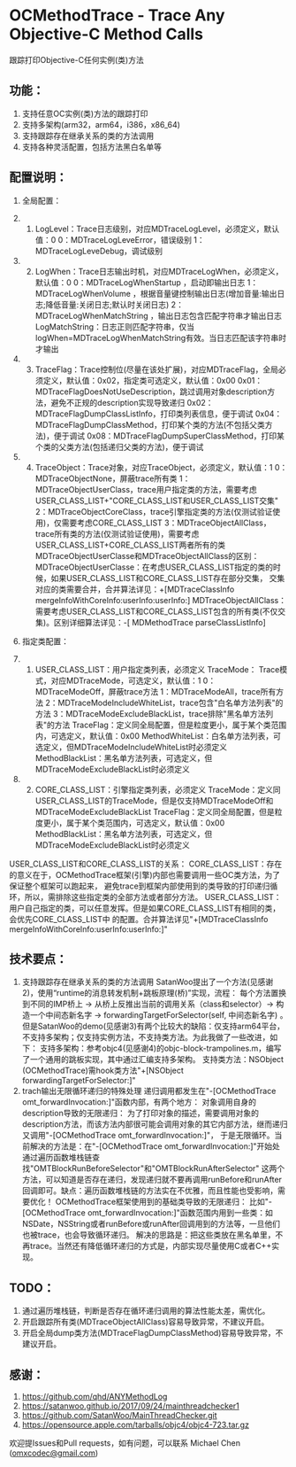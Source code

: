 # OCMethodTrace - Trace Any Objective-C Method Calls

跟踪打印Objective-C任何实例(类)方法

## 功能：
1. 支持任意OC实例(类)方法的跟踪打印
2. 支持多架构(arm32，arm64，i386，x86_64)
3. 支持跟踪存在继承关系的类的方法调用
4. 支持各种灵活配置，包括方法黑白名单等

## 配置说明：
1. 全局配置：
1. 1. LogLevel：Trace日志级别，对应MDTraceLogLevel，必须定义，默认值：0
    0：MDTraceLogLeveError，错误级别
    1：MDTraceLogLeveDebug，调试级别

1. 2. LogWhen：Trace日志输出时机，对应MDTraceLogWhen，必须定义，默认值：0
    0：MDTraceLogWhenStartup ，启动即输出日志
    1：MDTraceLogWhenVolume ，根据音量键控制输出日志(增加音量:输出日志;降低音量:关闭日志;默认时关闭日志)
    2：MDTraceLogWhenMatchString ，输出日志包含匹配字符串才输出日志
         LogMatchString：日志正则匹配字符串，仅当logWhen=MDTraceLogWhenMatchString有效。当日志匹配该字符串时才输出

1. 3. TraceFlag：Trace控制位(尽量在该处扩展)，对应MDTraceFlag，全局必须定义，默认值：0x02，指定类可选定义，默认值：0x00
    0x01：MDTraceFlagDoesNotUseDescription，跳过调用对象description方法，避免不正规的description实现导致递归
    0x02：MDTraceFlagDumpClassListInfo，打印类列表信息，便于调试
    0x04：MDTraceFlagDumpClassMethod，打印某个类的方法(不包括父类方法)，便于调试
    0x08：MDTraceFlagDumpSuperClassMethod，打印某个类的父类方法(包括递归父类的方法)，便于调试

1. 4. TraceObject：Trace对象，对应TraceObject，必须定义，默认值：1
    0：MDTraceObjectNone，屏蔽trace所有类
    1：MDTraceObjectUserClass，trace用户指定类的方法，需要考虑USER_CLASS_LIST+"CORE_CLASS_LIST和USER_CLASS_LIST交集"
    2：MDTraceObjectCoreClass，trace引擎指定类的方法(仅测试验证使用)，仅需要考虑CORE_CLASS_LIST
    3：MDTraceObjectAllClass，trace所有类的方法(仅测试验证使用)，需要考虑USER_CLASS_LIST+CORE_CLASS_LIST两者所有的类
    MDTraceObjectUserClasse和MDTraceObjectAllClass的区别：
        MDTraceObjectUserClasse：在考虑USER_CLASS_LIST指定的类的时候，如果USER_CLASS_LIST和CORE_CLASS_LIST存在部分交集，
    交集对应的类需要合并，合并算法详见：+[MDTraceClassInfo mergeInfoWithCoreInfo:userInfo:userInfo:]
        MDTraceObjectAllClass：需要考虑USER_CLASS_LIST和CORE_CLASS_LIST包含的所有类(不仅交集)。区别详细算法详见：-[ MDMethodTrace parseClassListInfo]

2. 指定类配置：
2. 1. USER_CLASS_LIST：用户指定类列表，必须定义
TraceMode： Trace模式，对应MDTraceMode，可选定义，默认值：1
    0：MDTraceModeOff，屏蔽trace方法
    1：MDTraceModeAll，trace所有方法
    2：MDTraceModeIncludeWhiteList，trace包含"白名单方法列表"的方法
    3：MDTraceModeExcludeBlackList，trace排除"黑名单方法列表"的方法
TraceFlag：定义同全局配置，但是粒度更小，属于某个类范围内，可选定义，默认值：0x00
MethodWhiteList：白名单方法列表，可选定义，但MDTraceModeIncludeWhiteList时必须定义
MethodBlackList：黑名单方法列表，可选定义，但MDTraceModeExcludeBlackList时必须定义

2. 2. CORE_CLASS_LIST：引擎指定类列表，必须定义
TraceMode：定义同USER_CLASS_LIST的TraceMode，但是仅支持MDTraceModeOff和MDTraceModeExcludeBlackList
TraceFlag：定义同全局配置，但是粒度更小，属于某个类范围内，可选定义，默认值：0x00
MethodBlackList：黑名单方法列表，可选定义，但MDTraceModeExcludeBlackList时必须定义

USER_CLASS_LIST和CORE_CLASS_LIST的关系：
CORE_CLASS_LIST：存在的意义在于，OCMethodTrace框架(引擎)内部也需要调用一些OC类方法，为了保证整个框架可以跑起来，
    避免trace到框架内部使用到的类导致的打印递归循环，所以，需排除这些指定类的全部方法或者部分方法。
USER_CLASS_LIST：用户自己指定的类，可以任意发挥。但是如果CORE_CLASS_LIST有相同的类，会优先CORE_CLASS_LIST中
    的配置。合并算法详见"+[MDTraceClassInfo mergeInfoWithCoreInfo:userInfo:userInfo:]"

## 技术要点：
1. 支持跟踪存在继承关系的类的方法调用
    SatanWoo提出了一个方法(见感谢2)，使用“runtime的消息转发机制+跳板原理(桥)”实现，流程：
    每个方法置换到不同的IMP桥上 -> 从桥上反推出当前的调用关系（class和selector）-> 构造一个中间态新名字 -> forwardingTargetForSelector(self, 中间态新名字) 。
    但是SatanWoo的demo(见感谢3)有两个比较大的缺陷：仅支持arm64平台，不支持多架构；仅支持实例方法，不支持类方法。为此我做了一些改进，如下：
    支持多架构：参考objc4(见感谢4)的objc-block-trampolines.m，编写了一个通用的跳板实现，其中通过汇编支持多架构。
    支持类方法：NSObject (OCMethodTrace)需hook类方法"+[NSObject forwardingTargetForSelector:]"
2. trach输出无限循环递归的特殊处理
    递归调用都发生在"-[OCMethodTrace omt_forwardInvocation:]"函数内部，有两个地方：
    对象调用自身的description导致的无限递归：
            为了打印对象的描述，需要调用对象的description方法，而该方法内部很可能会调用对象的其它内部方法，继而递归又调用"-[OCMethodTrace omt_forwardInvocation:]"，
        于是无限循环。当前解决的方法是：在"-[OCMethodTrace omt_forwardInvocation:]"开始处通过遍历函数堆栈链查找"OMTBlockRunBeforeSelector"和"OMTBlockRunAfterSelector"
        这两个方法，可以知道是否存在递归，发现递归就不要再调用runBefore和runAfter回调即可。缺点：遍历函数堆栈链的方法实在不优雅，而且性能也受影响，需要优化！
    OCMethodTrace框架使用到的基础类导致的无限递归：
            比如"-[OCMethodTrace omt_forwardInvocation:]"函数范围内用到一些类：如NSDate，NSString或者runBefore或runAfter回调用到的方法等，一旦他们也被trace，也会导致循环递归。
        解决的思路是：把这些类放在黑名单里，不再trace。当然还有降低循环递归的方式是，内部实现尽量使用C或者C++实现。

## TODO：
1. 通过遍历堆栈链，判断是否存在循环递归调用的算法性能太差，需优化。
2. 开启跟踪所有类(MDTraceObjectAllClass)容易导致异常，不建议开启。
3. 开启全局dump类方法(MDTraceFlagDumpClassMethod)容易导致异常，不建议开启。

## 感谢：
1. https://github.com/qhd/ANYMethodLog
2. https://satanwoo.github.io/2017/09/24/mainthreadchecker1
3. https://github.com/SatanWoo/MainThreadChecker.git
4. https://opensource.apple.com/tarballs/objc4/objc4-723.tar.gz

欢迎提Issues和Pull requests，如有问题，可以联系 Michael Chen (omxcodec@gmail.com)
